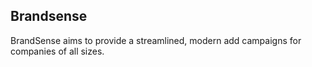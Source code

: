 ## Brandsense

BrandSense aims to provide a streamlined, modern add campaigns for companies of all sizes.

